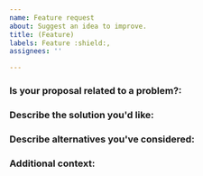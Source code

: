 ```yaml
---
name: Feature request
about: Suggest an idea to improve.
title: (Feature)
labels: Feature :shield:,
assignees: ''

---
```


<!--- Provide a general summary of the feature in the Title above -->

### Is your proposal related to a problem?:

<!-- Provide a clear and concise description of what the problem is. For example, "I'm always frustrated when..." -->

### Describe the solution you'd like:

<!-- Provide a clear and concise description of what you want to happen. -->

### Describe alternatives you've considered:

<!-- Let us know about other solutions you've tried or researched. -->

### Additional context:

<!-- Is there anything else you can add about the proposal? You might want to link to related issues here, if you haven't already. -->